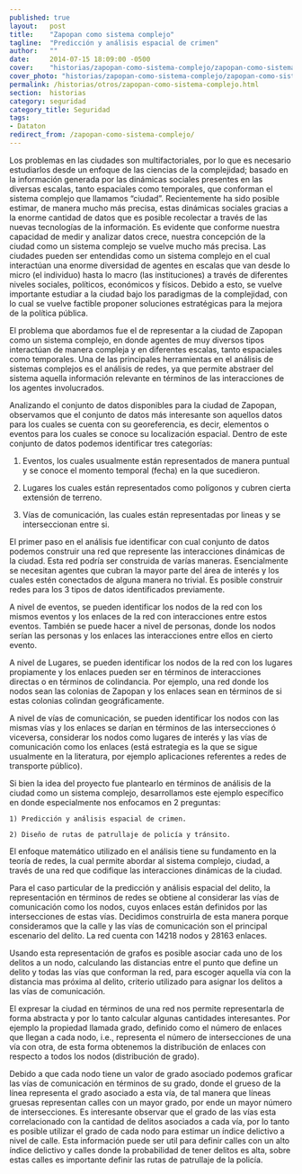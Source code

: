 ```yaml
---
published: true
layout:   post
title:    "Zapopan como sistema complejo"
tagline:  "Predicción y análisis espacial de crimen"
author:   ""
date:     2014-07-15 18:09:00 -0500
cover:    "historias/zapopan-como-sistema-complejo/zapopan-como-sistema-complejo-cover.jpg"
cover_photo: "historias/zapopan-como-sistema-complejo/zapopan-como-sistema-complejo-cover_photo.jpg"
permalink: /historias/otros/zapopan-como-sistema-complejo.html
section:  historias
category: seguridad
category_title: Seguridad
tags:
- Dataton
redirect_from: /zapopan-como-sistema-complejo/
---
```


Los problemas en las ciudades son multifactoriales, por lo que es necesario estudiarlos desde un enfoque de las ciencias de la complejidad; basado en la información generada por las dinámicas sociales presentes en las diversas escalas, tanto espaciales como temporales, que conforman el sistema complejo que llamamos “ciudad”. Recientemente ha sido posible estimar, de manera mucho más precisa, estas dinámicas sociales gracias a la enorme cantidad de datos que es posible recolectar a través de las nuevas tecnologías de la información. Es evidente que conforme nuestra capacidad de medir y analizar datos crece, nuestra concepción de la ciudad como un sistema complejo se vuelve mucho más precisa. Las ciudades pueden ser entendidas como un sistema complejo en el cual interactúan una enorme diversidad de agentes en escalas que van desde lo micro (el individuo) hasta lo macro (las instituciones) a través de diferentes niveles sociales, políticos, económicos y físicos. Debido a esto, se vuelve importante estudiar a la ciudad bajo los paradigmas de la complejidad, con lo cual se vuelve factible proponer soluciones estratégicas para la mejora de la política pública.

El problema que abordamos fue el de representar a la ciudad de Zapopan como un sistema complejo, en donde agentes de muy diversos tipos interactúan de manera compleja y en diferentes escalas, tanto espaciales como temporales. Una de las principales herramientas en el análisis de sistemas complejos es el análisis de redes, ya que permite abstraer del sistema aquella información relevante en términos de las interacciones de los agentes involucrados.

Analizando el conjunto de datos disponibles para la ciudad de Zapopan, observamos que el conjunto de datos más interesante son aquellos datos para los cuales se cuenta con su georeferencia, es decir, elementos o eventos para los cuales se conoce su localización espacial. Dentro de este conjunto de datos podemos identificar tres categorías:

1. Eventos, los cuales usualmente están representados de manera puntual y se conoce el momento temporal (fecha) en la que sucedieron.

2. Lugares los cuales están representados como polígonos y cubren cierta extensión de terreno.

3. Vías de comunicación, las cuales están representadas por lineas y se interseccionan entre si.

El primer paso en el análisis fue identificar con cual conjunto de datos podemos construir una red que represente las interacciones dinámicas de la ciudad. Esta red podría ser construida de varías maneras. Esencialmente se necesitan agentes que cubran la mayor parte del área de interés y los cuales estén conectados de alguna manera no trivial. Es posible construir redes para los 3 tipos de datos identificados previamente.

A nivel de eventos, se pueden identificar los nodos de la red con los mismos eventos y los enlaces de la red con interacciones entre estos eventos. También se puede hacer a nivel de personas, donde los nodos serían las personas y los enlaces las interacciones entre ellos en cierto evento.

A nivel de Lugares, se pueden identificar los nodos de la red con los lugares propiamente y los enlaces pueden ser en términos de interacciones directas o en términos de colindancia. Por ejemplo, una red donde los nodos sean las colonias de Zapopan y los enlaces sean en términos de si estas colonias colindan geográficamente.

A nivel de vías de comunicación, se pueden identificar los nodos con las mismas vías y los enlaces se darían en términos de las intersecciones ó viceversa, considerar los nodos como lugares de interés y las vías de comunicación como los enlaces (está estrategia es la que se sigue usualmente en la literatura, por ejemplo aplicaciones referentes a redes de transporte público).

Si bien la idea del proyecto fue plantearlo en términos de análisis de la ciudad como un sistema complejo, desarrollamos este ejemplo específico en donde especialmente nos enfocamos en 2 preguntas:

	1) Predicción y análisis espacial de crimen.

	2) Diseño de rutas de patrullaje de policía y tránsito.

El enfoque matemático utilizado en el análisis tiene su fundamento en la teoría de redes, la cual permite abordar al sistema complejo, ciudad, a través de una red que codifique las interacciones dinámicas de la ciudad.

Para el caso particular de la predicción y análisis espacial del delito, la representación en términos de redes se obtiene al considerar las vías de comunicación como los nodos, cuyos enlaces están definidos por las intersecciones de estas vías. Decidimos construirla de esta manera porque consideramos que la calle y las vías de comunicación son el principal escenario del delito. La red cuenta con 14218 nodos y 28163 enlaces.

Usando esta representación de grafos es posible asociar cada uno de los delitos a un nodo, calculando las distancias entre el punto que define un delito y todas las vías que conforman la red, para escoger aquella vía con la distancia mas próxima al delito, criterio utilizado para asignar los delitos a las vías de comunicación.

El expresar la ciudad en términos de una red nos permite representarla de forma abstracta y por lo tanto calcular algunas cantidades interesantes. Por ejemplo la propiedad llamada grado, definido como el número de enlaces que llegan a cada nodo, i.e., representa el número de intersecciones de una vía con otra, de esta forma obtenemos la distribución de enlaces con respecto a todos los nodos (distribución de grado).

Debido a que cada nodo tiene un valor de grado asociado podemos graficar las vías de comunicación en términos de su grado, donde el grueso de la línea representa el grado asociado a esta vía, de tal manera que líneas gruesas representan calles con un mayor grado, por ende un mayor número de intersecciones. Es interesante observar que el grado de las vías esta correlacionado con la cantidad de delitos asociados a cada vía, por lo tanto es posible utilizar el grado de cada nodo para estimar un índice delictivo a nivel de calle. Esta información puede ser util para definir calles con un alto índice delictivo y calles donde la probabilidad de tener delitos es alta, sobre estas calles es importante definir las rutas de patrullaje de la policía.



